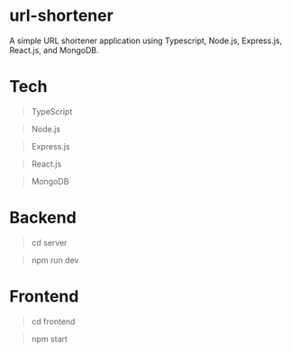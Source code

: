 # url-shortener
A simple URL shortener application using Typescript, Node.js, Express.js, React.js, and MongoDB.

# Tech
> TypeScript

> Node.js

> Express.js

> React.js

> MongoDB

# Backend 
> cd server

> npm run dev

# Frontend
> cd frontend

> npm start



